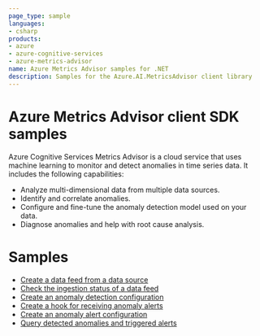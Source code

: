 ```yaml
---
page_type: sample
languages:
- csharp
products:
- azure
- azure-cognitive-services
- azure-metrics-advisor
name: Azure Metrics Advisor samples for .NET
description: Samples for the Azure.AI.MetricsAdvisor client library
---
```


# Azure Metrics Advisor client SDK samples

Azure Cognitive Services Metrics Advisor is a cloud service that uses machine learning to monitor and detect anomalies in time series data. It includes the following capabilities:

- Analyze multi-dimensional data from multiple data sources.
- Identify and correlate anomalies.
- Configure and fine-tune the anomaly detection model used on your data.
- Diagnose anomalies and help with root cause analysis.

# Samples

- [Create a data feed from a data source](https://github.com/kinelski/azure-sdk-for-net/tree/ma-readme/sdk/metricsadvisor/Azure.AI.MetricsAdvisor/tests/Samples/Sample1_CreateDataFeedFromDataSource.cs)
- [Check the ingestion status of a data feed](https://github.com/kinelski/azure-sdk-for-net/tree/ma-readme/sdk/metricsadvisor/Azure.AI.MetricsAdvisor/tests/Samples/Sample2_CheckIngestionStatusOfDataFeed.cs)
- [Create an anomaly detection configuration](https://github.com/kinelski/azure-sdk-for-net/tree/ma-readme/sdk/metricsadvisor/Azure.AI.MetricsAdvisor/tests/Samples/Sample3_CreateAnomalyDetectionConfiguration.cs)
- [Create a hook for receiving anomaly alerts](https://github.com/kinelski/azure-sdk-for-net/tree/ma-readme/sdk/metricsadvisor/Azure.AI.MetricsAdvisor/tests/Samples/Sample4_CreateHookForReceivingAnomalyAlerts.cs)
- [Create an anomaly alert configuration](https://github.com/kinelski/azure-sdk-for-net/tree/ma-readme/sdk/metricsadvisor/Azure.AI.MetricsAdvisor/tests/Samples/Sample5_CreateAnomalyAlertConfiguration.cs)
- [Query detected anomalies and triggered alerts](https://github.com/kinelski/azure-sdk-for-net/tree/ma-readme/sdk/metricsadvisor/Azure.AI.MetricsAdvisor/tests/Samples/Sample6_QueryDetectedAnomaliesAndTriggeredAlerts.cs)
